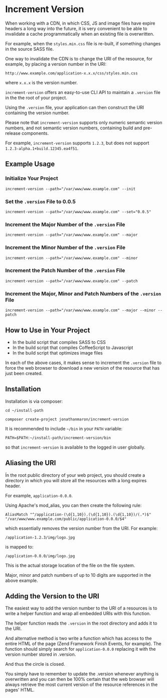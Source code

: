 # Increment Version

When working with a CDN, in which CSS, JS and image files have expire headers a long way into the future, it is very convenient to be able to invalidate a cache programmatically when an existing file is overwritten.

For example, when the `styles.min.css` file is re-built, if something changes in the source SASS file.

One way to invalidate the CDN is to change the URI of the resource, for example, by placing a version number in the URI:

    http://www.example.com/application-x.x.x/css/styles.min.css

where `x.x.x` is the version number.

`increment-version` offers an easy-to-use CLI API to maintain a `.version` file in the the root of your project.

Using the `.version` file, your application can then construct the URI containing the version number.

Please note that `increment-version` supports only numeric semantic version numbers, and not semantic version numbers, containing build and pre-release components.

For example, `increment-version` supports `1.2.3`, but does not support `1.2.3-alpha.1+build.12345.ea4f51`.


## Example Usage

### Initialize Your Project

    increment-version --path="/var/www/www.example.com" --init

### Set the `.version` File to 0.0.5

    increment-version --path="/var/www/www.example.com" --set="0.0.5"

### Increment the Major Number of the `.version` File

    increment-version --path="/var/www/www.example.com" --major

### Increment the Minor Number of the `.version` File

    increment-version --path="/var/www/www.example.com" --minor

### Increment the Patch Number of the `.version` File

    increment-version --path="/var/www/www.example.com" --patch

### Increment the Major, Minor and Patch Numbers of the `.version` File

    increment-version --path="/var/www/www.example.com" --major --minor --patch


## How to Use in Your Project

- In the build script that compiles SASS to CSS
- In the build script that compiles CoffeeScript to Javascript
- In the build script that optimizes image files

In each of the above cases, it makes sense to increment the `.version` file to force the web browser to download a new version of the resource that has just been created.


## Installation

Installation is via composer:

    cd ~/install-path

    composer create-project jonathanmaron/increment-version

It is recommended to include `~/bin` in your `PATH` variable:

    PATH=$PATH:~/install-path/increment-version/bin

so that `increment-version` is available to the logged in user globally.


## Aliasing the URI

Ín the root public directory of your web project, you should create a directory in which you will store all the resources with a long expires header.

For example, `application-0.0.0`.

Using Apache's mod_alias, you can then create the following rule:

    AliasMatch "^/application-(\d{1,10}).(\d{1,10}).(\d{1,10})/(.*)$" "/var/www/www.example.com/public/application-0.0.0/$4"

which essentially removes the version number from the URI. For example:

    /application-1.2.3/img/logo.jpg

is mapped to:

    /application-0.0.0/img/logo.jpg

This is the actual storage location of the file on the file system.

Major, minor and patch numbers of up to 10 digits are supported in the above example.


## Adding the Version to the URI

The easiest way to add the version number to the URI of a resources is to write a helper function and wrap all embedded URIs with this function.

The helper function reads the `.version` in the root directory and adds it to the URI.

And alternative method is two write a function which has access to the entire HTML of the page (Zend Framework Finish Events, for example). The function should simply search for `application-0.0.0` replacing it with the version number stored in .version.



And thus the circle is closed.

You simply have to remember to update the .version whenever anything is overwritten and you can then be 100% certain that the web browser will always retrieve the most current version of the resource references in the pages' HTML.

